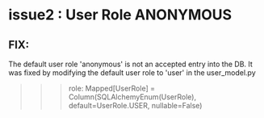 # issue2 : User Role ANONYMOUS

## FIX:
The default user role 'anonymous' is not an accepted entry into the DB. It was fixed by modifying the default user role to 'user' in the user_model.py
>>> role: Mapped[UserRole] = Column(SQLAlchemyEnum(UserRole), default=UserRole.USER, nullable=False)